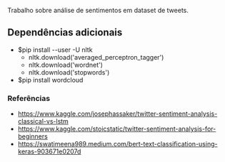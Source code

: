 Trabalho sobre análise de sentimentos em dataset de tweets.

## Dependências adicionais
- $pip install --user -U nltk
  - nltk.download('averaged_perceptron_tagger') 
  - nltk.download('wordnet')
  - nltk.download('stopwords')
- $pip install wordcloud

### Referências
- https://www.kaggle.com/josephassaker/twitter-sentiment-analysis-classical-vs-lstm
- https://www.kaggle.com/stoicstatic/twitter-sentiment-analysis-for-beginners
- https://swatimeena989.medium.com/bert-text-classification-using-keras-903671e0207d
